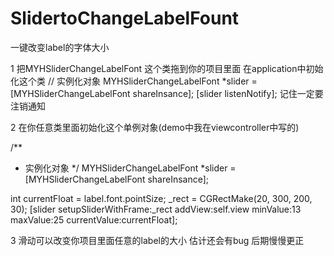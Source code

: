 # SlidertoChangeLabelFount
一键改变label的字体大小



1 把MYHSliderChangeLabelFont 这个类拖到你的项目里面
在application中初始化这个类
// 实例化对象
MYHSliderChangeLabelFont *slider = [MYHSliderChangeLabelFont shareInsance];
[slider listenNotify];
记住一定要注销通知


2 在你任意类里面初始化这个单例对象(demo中我在viewcontroller中写的)

/**
*  实例化对象
*/
MYHSliderChangeLabelFont *slider = [MYHSliderChangeLabelFont shareInsance];

int  currentFloat = label.font.pointSize;
_rect = CGRectMake(20, 300, 200, 30);
[slider setupSliderWithFrame:_rect addView:self.view minValue:13 maxValue:25 currentValue:currentFloat];




3 滑动可以改变你项目里面任意的label的大小 估计还会有bug 后期慢慢更正
